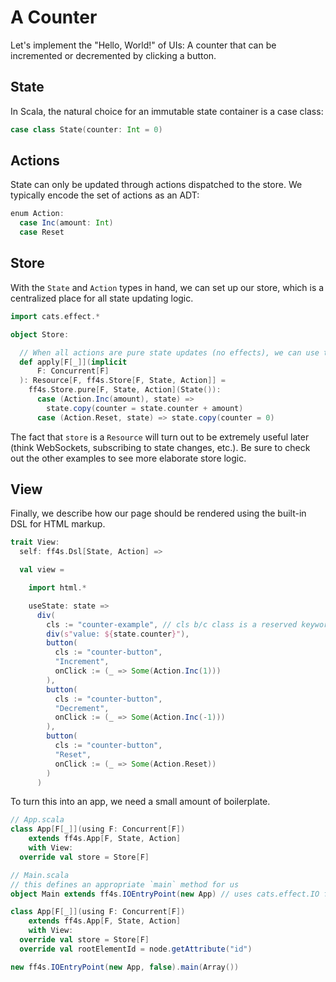 # A Counter

Let's implement the "Hello, World!" of UIs:
A counter that can be incremented or decremented by clicking a button.

## State

In Scala, the natural choice for an immutable state container is a case class:

```scala mdoc:js:shared
case class State(counter: Int = 0)
```

## Actions

State can only be updated through actions dispatched to the store.
We typically encode the set of actions as an ADT:

```scala mdoc:js:shared
enum Action:
  case Inc(amount: Int)
  case Reset
```

## Store

With the `State` and `Action` types in hand, we can set up our store,
which is a centralized place for all state updating logic.

```scala mdoc:js:shared
import cats.effect.*

object Store:

  // When all actions are pure state updates (no effects), we can use the `pure` constructor.
  def apply[F[_]](implicit
      F: Concurrent[F]
  ): Resource[F, ff4s.Store[F, State, Action]] =
    ff4s.Store.pure[F, State, Action](State()):
      case (Action.Inc(amount), state) =>
        state.copy(counter = state.counter + amount)
      case (Action.Reset, state) => state.copy(counter = 0)
```

The fact that `store` is a `Resource` will turn out to be extremely useful later
(think WebSockets, subscribing to state changes, etc.).
Be sure to check out the other examples to see more elaborate store logic.

## View

Finally, we describe how our page should be rendered using the built-in DSL
for HTML markup.

```scala mdoc:js:shared
trait View:
  self: ff4s.Dsl[State, Action] =>

  val view =

    import html.*

    useState: state =>
      div(
        cls := "counter-example", // cls b/c class is a reserved keyword in scala
        div(s"value: ${state.counter}"),
        button(
          cls := "counter-button",
          "Increment",
          onClick := (_ => Some(Action.Inc(1)))
        ),
        button(
          cls := "counter-button",
          "Decrement",
          onClick := (_ => Some(Action.Inc(-1)))
        ),
        button(
          cls := "counter-button",
          "Reset",
          onClick := (_ => Some(Action.Reset))
        )
      )
```

To turn this into an app, we need a small amount of boilerplate.

```scala mdoc:js:compile-only
// App.scala
class App[F[_]](using F: Concurrent[F])
    extends ff4s.App[F, State, Action]
    with View:
  override val store = Store[F]

// Main.scala
// this defines an appropriate `main` method for us
object Main extends ff4s.IOEntryPoint(new App) // uses cats.effect.IO for F
```

```scala mdoc:js:invisible
class App[F[_]](using F: Concurrent[F])
    extends ff4s.App[F, State, Action]
    with View:
  override val store = Store[F]
  override val rootElementId = node.getAttribute("id")

new ff4s.IOEntryPoint(new App, false).main(Array())
```

